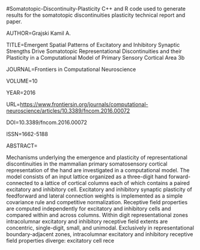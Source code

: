 #Somatotopic-Discontinuity-Plasticity
C++ and R code used to generate results for the somatotopic discontinuities plasticity technical report and paper.

AUTHOR=Grajski Kamil A. 

TITLE=Emergent Spatial Patterns of Excitatory and Inhibitory Synaptic Strengths Drive Somatotopic Representational Discontinuities and their Plasticity in a Computational Model of Primary Sensory Cortical Area 3b

JOURNAL=Frontiers in Computational Neuroscience

VOLUME=10

YEAR=2016

URL=https://www.frontiersin.org/journals/computational-neuroscience/articles/10.3389/fncom.2016.00072

DOI=10.3389/fncom.2016.00072

ISSN=1662-5188

ABSTRACT=<p>Mechanisms underlying the emergence and plasticity of representational discontinuities in the mammalian primary somatosensory cortical representation of the hand are investigated in a computational model. The model consists of an input lattice organized as a three-digit hand forward-connected to a lattice of cortical columns each of which contains a paired excitatory and inhibitory cell. Excitatory <italic>and</italic> inhibitory synaptic plasticity of feedforward <italic>and</italic> lateral connection weights is implemented as a simple covariance rule and competitive normalization. Receptive field properties are computed independently for excitatory and inhibitory cells and compared within and across columns. Within digit representational zones intracolumnar excitatory and inhibitory receptive field extents are concentric, single-digit, small, and unimodal. Exclusively in representational boundary-adjacent zones, intracolumnar excitatory and inhibitory receptive field properties <italic>diverge</italic>: excitatory cell rece
